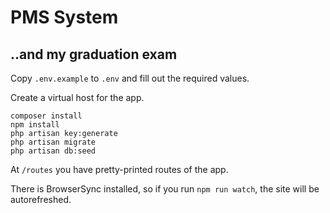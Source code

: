 # PMS System
## ..and my graduation exam

Copy `.env.example` to `.env` and fill out the required values.

Create a virtual host for the app.

```
composer install
npm install
php artisan key:generate
php artisan migrate
php artisan db:seed
```
At `/routes` you have pretty-printed routes of the app.

There is BrowserSync installed, so if you run `npm run watch`, the site will be autorefreshed.
